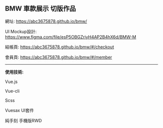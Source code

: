 ## BMW 車款展示 切版作品

網址: https://abc3675878.github.io/bmw/

UI Mockup設計: https://www.figma.com/file/esP5OBGZriyH4AP2B4hX6d/BMW-M

結帳頁: https://abc3675878.github.io/bmw/#/checkout

會員頁: https://abc3675878.github.io/bmw/#/member

------------
**使用技術:**

Vue.js

Vue-cli

Scss

Vuesax UI套件

純手刻 手機版RWD
